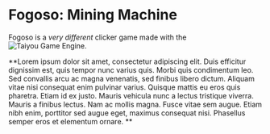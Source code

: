 # Fogoso: Mining Machine
Fogoso is a *very different* clicker game made with the ![Taiyou Game Engine](https://github.com/aragubas/taiyou-game-engine).

**Lorem ipsum dolor sit amet, consectetur adipiscing elit. Duis efficitur dignissim est, quis tempor nunc varius quis. Morbi quis condimentum leo. Sed convallis arcu ac magna venenatis, sed finibus libero dictum. Aliquam vitae nisi consequat enim pulvinar varius. Quisque mattis eu eros quis pharetra. Etiam id ex justo. Mauris vehicula nunc a lectus tristique viverra. Mauris a finibus lectus. Nam ac mollis magna. Fusce vitae sem augue. Etiam nibh enim, porttitor sed augue eget, maximus consequat nisi. Phasellus semper eros et elementum ornare. **
